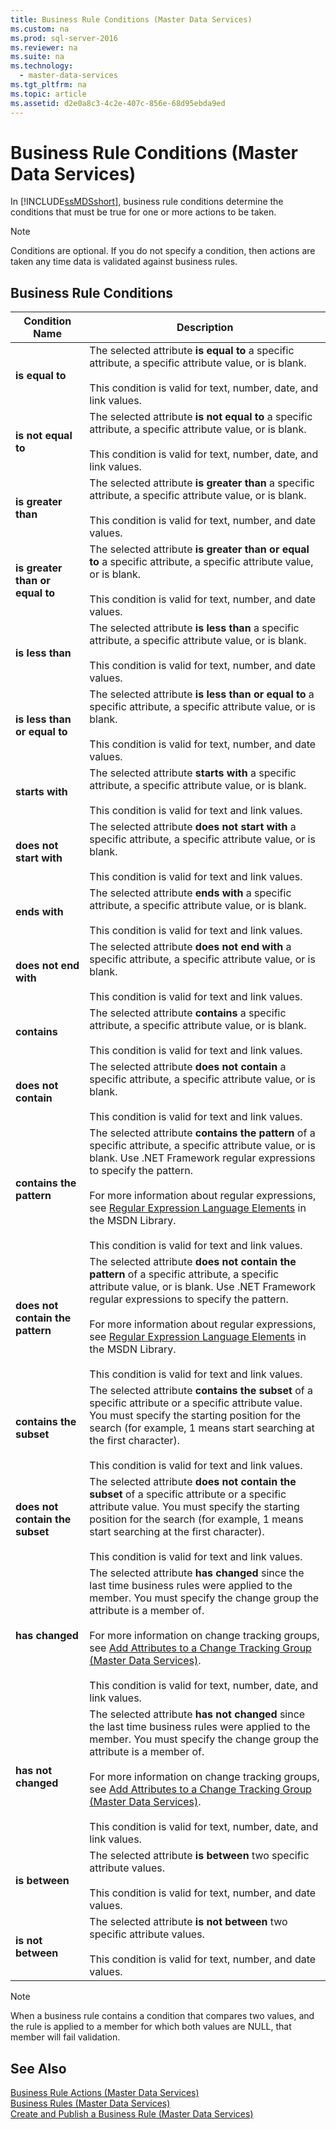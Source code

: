 ```yaml
---
title: Business Rule Conditions (Master Data Services)
ms.custom: na
ms.prod: sql-server-2016
ms.reviewer: na
ms.suite: na
ms.technology: 
  - master-data-services
ms.tgt_pltfrm: na
ms.topic: article
ms.assetid: d2e0a8c3-4c2e-407c-856e-68d95ebda9ed
---
```

# Business Rule Conditions (Master Data Services)
  In [!INCLUDE[ssMDSshort](../../Token\Other/ssMDSshort_md.md)], business rule conditions determine the conditions that must be true for one or more actions to be taken.  
  
> [!NOTE]  
>  Conditions are optional. If you do not specify a condition, then actions are taken any time data is validated against business rules.  
  
## Business Rule Conditions  
  
|Condition Name|Description|  
|--------------------|-----------------|  
|**is equal to**|The selected attribute **is equal to** a specific attribute, a specific attribute value, or is blank.<br /><br /> This condition is valid for text, number, date, and link values.|  
|**is not equal to**|The selected attribute **is not equal to** a specific attribute, a specific attribute value, or is blank.<br /><br /> This condition is valid for text, number, date, and link values.|  
|**is greater than**|The selected attribute **is greater than** a specific attribute, a specific attribute value, or is blank.<br /><br /> This condition is valid for text, number, and date values.|  
|**is greater than or equal to**|The selected attribute **is greater than or equal to** a specific attribute, a specific attribute value, or is blank.<br /><br /> This condition is valid for text, number, and date values.|  
|**is less than**|The selected attribute **is less than** a specific attribute, a specific attribute value, or is blank.<br /><br /> This condition is valid for text, number, and date values.|  
|**is less than or equal to**|The selected attribute **is less than or equal to** a specific attribute, a specific attribute value, or is blank.<br /><br /> This condition is valid for text, number, and date values.|  
|**starts with**|The selected attribute **starts with** a specific attribute, a specific attribute value, or is blank.<br /><br /> This condition is valid for text and link values.|  
|**does not start with**|The selected attribute **does not start with** a specific attribute, a specific attribute value, or is blank.<br /><br /> This condition is valid for text and link values.|  
|**ends with**|The selected attribute **ends with** a specific attribute, a specific attribute value, or is blank.<br /><br /> This condition is valid for text and link values.|  
|**does not end with**|The selected attribute **does not end with** a specific attribute, a specific attribute value, or is blank.<br /><br /> This condition is valid for text and link values.|  
|**contains**|The selected attribute **contains** a specific attribute, a specific attribute value, or is blank.<br /><br /> This condition is valid for text and link values.|  
|**does not contain**|The selected attribute **does not contain** a specific attribute, a specific attribute value, or is blank.<br /><br /> This condition is valid for text and link values.|  
|**contains the pattern**|The selected attribute **contains the pattern** of a specific attribute, a specific attribute value, or is blank. Use .NET Framework regular expressions to specify the pattern.<br /><br /> For more information about regular expressions, see [Regular Expression Language Elements](http://go.microsoft.com/fwlink/?LinkId=164401) in the MSDN Library.<br /><br /> This condition is valid for text and link values.|  
|**does not contain the pattern**|The selected attribute **does not contain the pattern** of a specific attribute, a specific attribute value, or is blank. Use .NET Framework regular expressions to specify the pattern.<br /><br /> For more information about regular expressions, see [Regular Expression Language Elements](http://go.microsoft.com/fwlink/?LinkId=164401) in the MSDN Library.<br /><br /> This condition is valid for text and link values.|  
|**contains the subset**|The selected attribute **contains the subset** of a specific attribute or a specific attribute value. You must specify the starting position for the search \(for example, 1 means start searching at the first character\).<br /><br /> This condition is valid for text and link values.|  
|**does not contain the subset**|The selected attribute **does not contain the subset** of a specific attribute or a specific attribute value. You must specify the starting position for the search \(for example, 1 means start searching at the first character\).<br /><br /> This condition is valid for text and link values.|  
|**has changed**|The selected attribute **has changed** since the last time business rules were applied to the member. You must specify the change group the attribute is a member of.<br /><br /> For more information on change tracking groups, see [Add Attributes to a Change Tracking Group &#40;Master Data Services&#41;](../Topic/Add%20Attributes%20to%20a%20Change%20Tracking%20Group%20\(Master%20Data%20Services\).md).<br /><br /> This condition is valid for text, number, date, and link values.|  
|**has not changed**|The selected attribute **has not changed** since the last time business rules were applied to the member. You must specify the change group the attribute is a member of.<br /><br /> For more information on change tracking groups, see [Add Attributes to a Change Tracking Group &#40;Master Data Services&#41;](../Topic/Add%20Attributes%20to%20a%20Change%20Tracking%20Group%20\(Master%20Data%20Services\).md).<br /><br /> This condition is valid for text, number, date, and link values.|  
|**is between**|The selected attribute **is between** two specific attribute values.<br /><br /> This condition is valid for text, number, and date values.|  
|**is not between**|The selected attribute **is not between** two specific attribute values.<br /><br /> This condition is valid for text, number, and date values.|  
  
> [!NOTE]  
>  When a business rule contains a condition that compares two values, and the rule is applied to a member for which both values are NULL, that member will fail validation.  
  
## See Also  
 [Business Rule Actions &#40;Master Data Services&#41;](../Topic/Business%20Rule%20Actions%20\(Master%20Data%20Services\).md)   
 [Business Rules &#40;Master Data Services&#41;](../Topic/Business%20Rules%20\(Master%20Data%20Services\).md)   
 [Create and Publish a Business Rule &#40;Master Data Services&#41;](../Topic/Create%20and%20Publish%20a%20Business%20Rule%20\(Master%20Data%20Services\).md)  
  
  